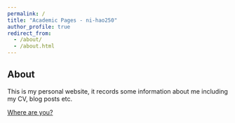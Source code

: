 ```yaml
---
permalink: /
title: "Academic Pages - ni-hao250"
author_profile: true
redirect_from: 
  - /about/
  - /about.html
---
```


About
------
This is my personal website, it records some information about me including my CV, blog posts etc.

[Where are you?](/talkmap/map.html)
